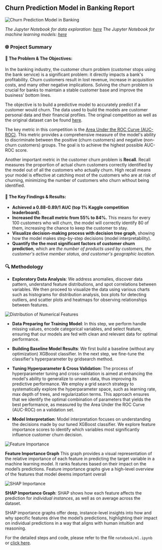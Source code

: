 ## **Churn Prediction Model in Banking Report**
![Churn Prediction Model in Banking](../resources/images/banking_light.jpg)

*The Jupyter Notebook for data exploration: [here](https://github.com/analytics-portfolio/Churn-Predictive-Model/blob/main/notebooks/data_exploration.ipynb)*
*The Jupyter Notebook for machine learning models: [here](https://github.com/analytics-portfolio/Churn-Predictive-Model/blob/main/notebooks/ml.ipynb)*

### **🌐 Project Summary**
#### **🎯 The Problem & The Objectives**: 
In the banking industry, the customer churn problem (customer stops using the bank service) is a significant problem: it directly impacts a bank's profitability. Churn customers result in lost revenue, increase in acquisition costs, and many other negative implications. Solving the churn problem is crucial for banks to maintain a stable customer base and improve the business' bottom lines.

The objective is to build a predictive model to accurately predict if a customer would churn. The data used to build the models are customer personal data and their financial profiles. The original competition as well as the original dataset can be found [here](https://www.kaggle.com/competitions/playground-series-s4e1). 

The key metric in this competition is the [Area Under the ROC Curve (AUC-ROC)](http://en.wikipedia.org/wiki/Receiver_operating_characteristic). This metric provides a comprehensive measure of the model's ability to discriminate between the positive (churn customers) and negative (non-churn customers) groups. The goal is to achieve the highest possible AUC-ROC score.

Another important metric in the customer churn problem is **Recall**. Recall measures the proportion of actual churn customers correctly identified by the model out of all the customers who actually churn. High recall means your model is effective at catching most of the customers who are at risk of churning, minimizing the number of customers who churn without being identified.

#### **🌟 The Key Findings & Results**: 
- **Achieved a 0.88-0.89/1 AUC (top 1% Kaggle competition leaderboard).**
- **Increased the Recall metric from 55% to 84%.** This means for every 100 customers who will churn, the model will correctly identify 80 of them, increasing the chance to keep the customer to stay. 
- **Visualize decision-making process with decision tree graph**, showing how the model makes step-by-step decisions (model interpretability). 
- **Quantify the the most significant factors of customer churn prediction**, which are *the number of products used by customers, the customer's active member status, and customer's geographic location.*

### **🔍 Methodology**
- **Exploratory Data Analysis**: We address anomalies, discover data pattern, understand feature distributions, and spot correlations between variables. We then proceed to visualize the data using various charts such as histograms for distribution analysis, box plots for detecting outliers, and scatter plots and heatmaps for observing relationships between features.

![Distribution of Numerical Features](../resources/results/feature_dist.png)

- **Data Preparing for Training Model**: In this step, we perform handle missing values, encode categorical variables, and select feature, ensuring that our models are fed with clean and relevant data for optimal performance.

- **Building Baseline Model Results**: We first build a baseline (without any optimization) XGBoost classifier. In the next step, we fine-tune the classifier's hyperparameter by gridsearch method. 

- **Tuning Hyperparameter & Cross Validation:** The process of hyperparameter tuning and cross-validation is aimed at enhancing the model's ability to generalize to unseen data, thus improving its predictive performance. 
We employ a grid search strategy to systematically explore the hyperparameter space, such as learning rate, max depth of trees, and regularization terms. This approach ensures that we identify the optimal combination of parameters that yields the best performance, as measured by the Area Under the ROC Curve (AUC-ROC) on a validation set.

- **Model Interpretation**: Model interpretation focuses on understanding the decisions made by our tuned XGBoost classifier. We explore feature importance scores to identify which variables most significantly influence customer churn decision.

![Feature Importance](../resources/results/feat_imp.png)

**Feature Importance Graph** This graph provides a visual representation of the relative importance of each feature in predicting the target variable in a machine learning model. It ranks features based on their impact on the model’s predictions. Feature importance graphs give a high-level overview of the features that model deems important overall

![SHAP Importance](../resources/results/shap_imp.png)

**SHAP Importance Graph**: SHAP shows how each feature affects the prediction for *individual instances*, as well as on average across the dataset.

SHAP importance graphs offer deep, instance-level insights into how and why specific features drive the model’s predictions, highlighting their impact on individual predictions in a way that aligns with human intuition and reasoning.

For the detailed steps and code, please refer to the file `notebook/ml.ipynb` or [click here](https://github.com/analytics-portfolio/Churn-Predictive-Model/blob/main/notebooks/ml.ipynb).